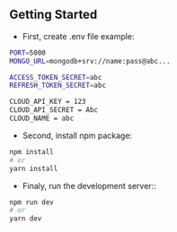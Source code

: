 ## Getting Started
* First, create .env file example:
```bash
PORT=5000
MONGO_URL=mongodb+srv://name:pass@abc...

ACCESS_TOKEN_SECRET=abc
REFRESH_TOKEN_SECRET=abc

CLOUD_API_KEY = 123
CLOUD_API_SECRET = Abc
CLOUD_NAME = abc
```

* Second, install npm package:
```bash
npm install
# or
yarn install
```

* Finaly, run the development server::
```bash
npm run dev
# or
yarn dev
```

